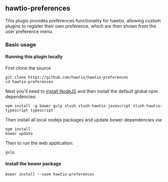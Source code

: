 ## hawtio-preferences

This plugin provides preferences functionality for hawtio, allowing custom plugins to register their own preference, which are then shown from the user preference menu.

### Basic usage

#### Running this plugin locally

First clone the source

    git clone https://github.com/hawtio/hawtio-preferences
    cd hawtio-preferences

Next you'll need to [install NodeJS](http://nodejs.org/download/) and then install the default global npm dependencies:

    npm install -g bower gulp slush slush-hawtio-javascript slush-hawtio-typescript typescript

Then install all local nodejs packages and update bower dependencies via:

    npm install
    bower update

Then to run the web application:

    gulp

#### Install the bower package

`bower install --save hawtio-preferences`
